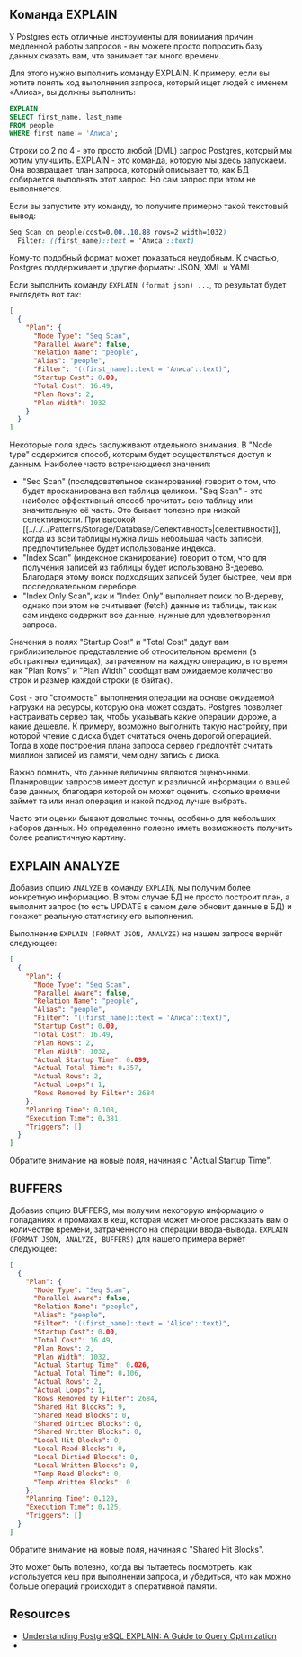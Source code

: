 ## Команда EXPLAIN

У Postgres есть отличные инструменты для понимания причин медленной работы запросов - вы можете просто попросить базу данных сказать вам, что занимает так много времени.

Для этого нужно выполнить команду EXPLAIN. К примеру, если вы хотите понять ход выполнения запроса, который ищет людей с именем «Алиса», вы должны выполнить:

```sql
EXPLAIN
SELECT first_name, last_name 
FROM people
WHERE first_name = 'Алиса';
```

Строки со 2 по 4 - это просто любой (DML) запрос Postgres, который мы хотим улучшить. EXPLAIN - это команда, которую мы здесь запускаем. Она возвращает план запроса, который описывает то, как БД собирается выполнять этот запрос. Но сам запрос при этом не выполняется.

Если вы запустите эту команду, то получите примерно такой текстовый вывод:

```scss
Seq Scan on people(cost=0.00..10.88 rows=2 width=1032)
  Filter: ((first_name)::text = 'Алиса'::text)
```

Кому-то подобный формат может показаться неудобным. К счастью, Postgres поддерживает и другие форматы: JSON, XML и YAML.

Если выполнить команду `EXPLAIN (format json) ...`, то результат будет выглядеть вот так:

```json
[
  {
    "Plan": {
      "Node Type": "Seq Scan",
      "Parallel Aware": false,
      "Relation Name": "people",
      "Alias": "people",
      "Filter": "((first_name)::text = 'Алиса'::text)",
      "Startup Cost": 0.00,
      "Total Cost": 16.49,
      "Plan Rows": 2,
      "Plan Width": 1032
    }
  }
]
```

Некоторые поля здесь заслуживают отдельного внимания. В "Node type" содержится способ, которым будет осуществляться доступ к данным. Наиболее часто встречающиеся значения:

- "Seq Scan" (последовательное сканирование) говорит о том, что будет просканирована вся таблица целиком. "Seq Scan" - это наиболее эффективный способ прочитать всю таблицу или значительную её часть. Это бывает полезно при низкой селективности. При высокой [[../../../Patterns/Storage/Database/Cелективность|селективности]], когда из всей таблицы нужна лишь небольшая часть записей, предпочтительнее будет использование индекса.
- "Index Scan" (индексное сканирование) говорит о том, что для получения записей из таблицы будет использовано B-дерево. Благодаря этому поиск подходящих записей будет быстрее, чем при последовательном переборе.
- "Index Only Scan", как и "Index Only" выполняет поиск по B-дереву, однако при этом не считывает (fetch) данные из таблицы, так как сам индекс содержит все данные, нужные для удовлетворения запроса.

Значения в полях "Startup Cost" и "Total Cost" дадут вам приблизительное представление об относительном времени (в абстрактных единицах), затраченном на каждую операцию, в то время как "Plan Rows" и "Plan Width" сообщат вам ожидаемое количество строк и размер каждой строки (в байтах).

Cost - это "стоимость" выполнения операции на основе ожидаемой нагрузки на ресурсы, которую она может создать. Postgres позволяет настраивать сервер так, чтобы указывать какие операции дороже, а какие дешевле. К примеру, возможно выполнить такую настройку, при которой чтение с диска будет считаться очень дорогой операцией. Тогда в ходе построения плана запроса сервер предпочтёт считать миллион записей из памяти, чем одну запись с диска.

Важно помнить, что данные величины являются оценочными. Планировщик запросов имеет доступ к различной информации о вашей базе данных, благодаря которой он может оценить, сколько времени займет та или иная операция и какой подход лучше выбрать.

Часто эти оценки бывают довольно точны, особенно для небольших наборов данных. Но определенно полезно иметь возможность получить более реалистичную картину.

## EXPLAIN ANALYZE

Добавив опцию `ANALYZE` в команду `EXPLAIN`, мы получим более конкретную информацию. В этом случае БД не просто построит план, а выполнит запрос (то есть UPDATE в самом деле обновит данные в БД) и покажет реальную статистику его выполнения.

Выполнение `EXPLAIN (FORMAT JSON, ANALYZE)` на нашем запросе вернёт следующее:

```json
[
  {
    "Plan": {
      "Node Type": "Seq Scan",
      "Parallel Aware": false,
      "Relation Name": "people",
      "Alias": "people",
      "Filter": "((first_name)::text = 'Алиса'::text)",
      "Startup Cost": 0.00,
      "Total Cost": 16.49,
      "Plan Rows": 2,
      "Plan Width": 1032,
      "Actual Startup Time": 0.099,
      "Actual Total Time": 0.357,
      "Actual Rows": 2,
      "Actual Loops": 1,
      "Rows Removed by Filter": 2684
    },
    "Planning Time": 0.108,    
    "Execution Time": 0.381,
    "Triggers": []
  }
]
```

Обратите внимание на новые поля, начиная с "Actual Startup Time".

## BUFFERS

Добавив опцию BUFFERS, мы получим некоторую информацию о попаданиях и промахах в кеш, которая может многое рассказать вам о количестве времени, затраченного на операции ввода-вывода. `EXPLAIN (FORMAT JSON, ANALYZE, BUFFERS)` для нашего примера вернёт следующее:

```json
[
  {
    "Plan": {
      "Node Type": "Seq Scan",
      "Parallel Aware": false,
      "Relation Name": "people",
      "Alias": "people",      
      "Filter": "((first_name)::text = 'Alice'::text)",
      "Startup Cost": 0.00,
      "Total Cost": 16.49,
      "Plan Rows": 2,
      "Plan Width": 1032,
      "Actual Startup Time": 0.026,
      "Actual Total Time": 0.106,
      "Actual Rows": 2,
      "Actual Loops": 1,
      "Rows Removed by Filter": 2684,
      "Shared Hit Blocks": 9,
      "Shared Read Blocks": 0,
      "Shared Dirtied Blocks": 0,
      "Shared Written Blocks": 0,
      "Local Hit Blocks": 0,
      "Local Read Blocks": 0,
      "Local Dirtied Blocks": 0,
      "Local Written Blocks": 0,
      "Temp Read Blocks": 0,
      "Temp Written Blocks": 0
    },
    "Planning Time": 0.120, 
    "Execution Time": 0.125,
    "Triggers": []
  }
]
```

Обратите внимание на новые поля, начиная с "Shared Hit Blocks".

Это может быть полезно, когда вы пытаетесь посмотреть, как используется кеш при выполнении запроса, и убедиться, что как можно больше операций происходит в оперативной памяти.


## Resources

- [Understanding PostgreSQL EXPLAIN: A Guide to Query Optimization](https://www.atatus.com/blog/postgresql-explain-guide/)
- 